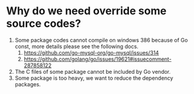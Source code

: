 # Why do we need override some source codes?

1. Some package codes cannot compile on windows 386 because of Go const, more details please see the following docs.
    1. https://github.com/go-mysql-org/go-mysql/issues/314
    2. https://github.com/golang/go/issues/19621#issuecomment-287858122
2. The C files of some package cannot be included by Go vendor.
3. Some package is too heavy, we want to reduce the dependency packages.
